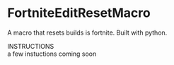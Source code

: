 # FortniteEditResetMacro
A macro that resets builds is fortnite. Built with python.

INSTRUCTIONS
<br>a few instuctions coming soon

